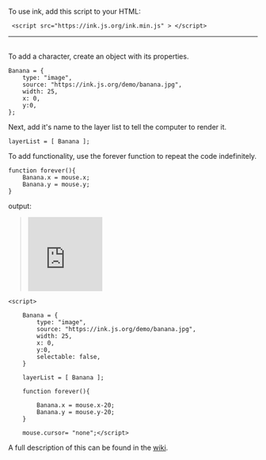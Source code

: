 To use ink, add this script to your HTML:

     <script src="https://ink.js.org/ink.min.js" > </script>

<hr><br>
To add a character, create an object with its properties.

    Banana = {
    	type: "image",
		source: "https://ink.js.org/demo/banana.jpg",
 		width: 25,
 		x: 0,
 		y:0,
    };

      
Next, add it's name to the layer list to tell the computer to render it.

    layerList = [ Banana ];

To add functionality, use the forever function to repeat the code indefinitely.

	function forever(){
		Banana.x = mouse.x;
		Banana.y = mouse.y;
	}
     
output:

> <a href="https://coolprofessor.github.io/ink.js/demo/"><img style="visibility: hidden" src="https://coolprofessor.github.io/ink.js/demo/banana.gif" width="150" /></a><embed style="position: relative; left: -150px; overflow: hidden;" width=150 src="https://ink.js.org/demo" >    
	<script src="https://ink.js.org/ink.min.js" > </script>
    
    <script>
    	    
	    Banana = {
		    type: "image",
		    source: "https://ink.js.org/demo/banana.jpg",
		    width: 25,
		    x: 0,
		    y:0,
		    selectable: false,
	    }
	    
	    layerList = [ Banana ];

	    function forever(){

		    Banana.x = mouse.x-20;
		    Banana.y = mouse.y-20;
	    }
	    
	    mouse.cursor= "none";</script>
</iframe>


A full description of this can be found in the [wiki](https://github.com/coolprofessor/ink.js/wiki#welcome-to-the-inkjs-wiki).
